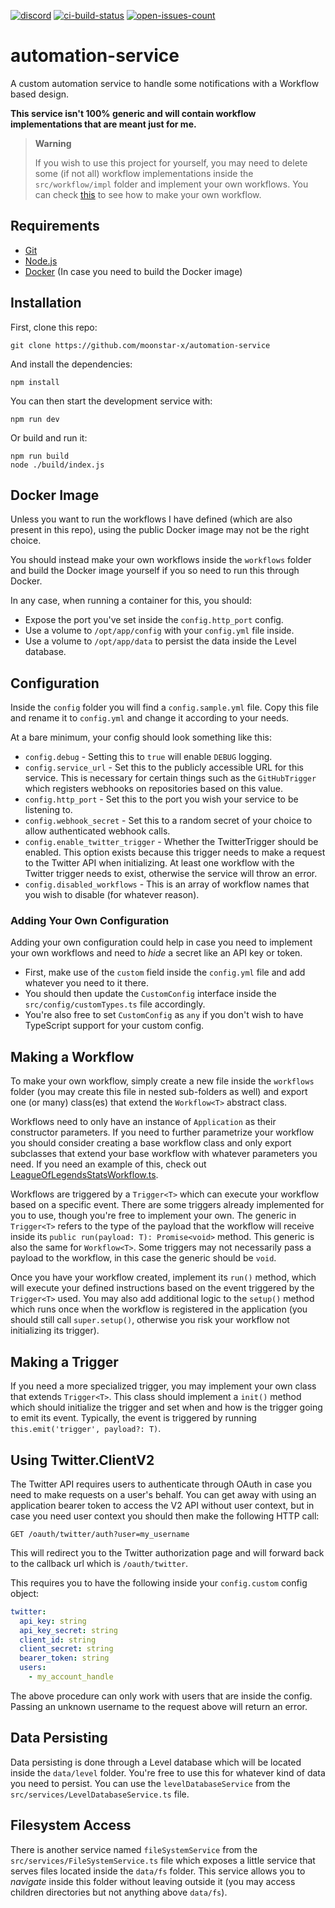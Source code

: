 [![discord](https://img.shields.io/discord/730998659008823296.svg?label=&logo=discord&logoColor=ffffff&color=7389D8&labelColor=6A7EC2)](https://discord.gg/mhj3Zsv)
[![ci-build-status](https://img.shields.io/github/actions/workflow/status/moonstar-x/automation-service/push.yml?branch=master&logo=github)](https://github.com/moonstar-x/automation-service)
[![open-issues-count](https://img.shields.io/github/issues-raw/moonstar-x/automation-service?logo=github)](https://github.com/moonstar-x/automation-service)

# automation-service

A custom automation service to handle some notifications with a Workflow based design.

**This service isn't 100% generic and will contain workflow implementations that are meant just for me.**

> **Warning**
> 
> If you wish to use this project for yourself, you may need to delete some (if not all) workflow implementations inside the `src/workflow/impl` folder and implement your own workflows. You can check [this](#making-a-workflow) to see how to make your own workflow.

## Requirements

* [Git](https://git-scm.com/)
* [Node.js](https://nodejs.org/en/)
* [Docker](https://www.docker.com/) (In case you need to build the Docker image)

## Installation

First, clone this repo:

```text
git clone https://github.com/moonstar-x/automation-service
```

And install the dependencies:

```text
npm install
```

You can then start the development service with:

```text
npm run dev
```

Or build and run it:

```text
npm run build
node ./build/index.js
```

## Docker Image

Unless you want to run the workflows I have defined (which are also present in this repo), using the public Docker image may not be the right choice.

You should instead make your own workflows inside the `workflows` folder and build the Docker image yourself if you so need to run this through Docker.

In any case, when running a container for this, you should:

* Expose the port you've set inside the `config.http_port` config.
* Use a volume to `/opt/app/config` with your `config.yml` file inside.
* Use a volume to `/opt/app/data` to persist the data inside the Level database.

## Configuration

Inside the `config` folder you will find a `config.sample.yml` file. Copy this file and rename it to `config.yml` and change it according to your needs.

At a bare minimum, your config should look something like this:

* `config.debug` - Setting this to `true` will enable `DEBUG` logging.
* `config.service_url` - Set this to the publicly accessible URL for this service. This is necessary for certain things such as the `GitHubTrigger` which registers webhooks on repositories based on this value.
* `config.http_port` - Set this to the port you wish your service to be listening to.
* `config.webhook_secret` - Set this to a random secret of your choice to allow authenticated webhook calls.
* `config.enable_twitter_trigger` - Whether the TwitterTrigger should be enabled. This option exists because this trigger needs to make a request to the Twitter API when initializing. At least one workflow with the Twitter trigger needs to exist, otherwise the service will throw an error.
* `config.disabled_workflows` - This is an array of workflow names that you wish to disable (for whatever reason).

### Adding Your Own Configuration

Adding your own configuration could help in case you need to implement your own workflows and need to *hide* a secret like an API key or token.

* First, make use of the `custom` field inside the `config.yml` file and add whatever you need to it there.
* You should then update the `CustomConfig` interface inside the `src/config/customTypes.ts` file accordingly.
* You're also free to set `CustomConfig` as `any` if you don't wish to have TypeScript support for your custom config.

## Making a Workflow

To make your own workflow, simply create a new file inside the `workflows` folder (you may create this file in nested sub-folders as well) and export one (or many) class(es) that extend the `Workflow<T>` abstract class.

Workflows need to only have an instance of `Application` as their constructor parameters. If you need to further parametrize your workflow you should consider creating a base workflow class and only export subclasses that extend your base workflow with whatever parameters you need. If you need an example of this, check out [LeagueOfLegendsStatsWorkflow.ts](https://github.com/moonstar-x/automation-service/tree/master/src/workflow/impl/games/LeagueOfLegendsStatsWorkflow.ts).

Workflows are triggered by a `Trigger<T>` which can execute your workflow based on a specific event. There are some triggers already implemented for you to use, though you're free to implement your own. The generic in `Trigger<T>` refers to the type of the payload that the workflow will receive inside its `public run(payload: T): Promise<void>` method. This generic is also the same for `Workflow<T>`. Some triggers may not necessarily pass a payload to the workflow, in this case the generic should be `void`.

Once you have your workflow created, implement its `run()` method, which will execute your defined instructions based on the event triggered by the `Trigger<T>` used. You may also add additional logic to the `setup()` method which runs once when the workflow is registered in the application (you should still call `super.setup()`, otherwise you risk your workflow not initializing its trigger).

## Making a Trigger

If you need a more specialized trigger, you may implement your own class that extends `Trigger<T>`. This class should implement a `init()` method which should initialize the trigger and set when and how is the trigger going to emit its event. Typically, the event is triggered by running `this.emit('trigger', payload?: T)`.

## Using Twitter.ClientV2

The Twitter API requires users to authenticate through OAuth in case you need to make requests on a user's behalf. You can get away with using an application bearer token to access the V2 API without user context, but in case you need user context you should then make the following HTTP call:

```text
GET /oauth/twitter/auth?user=my_username
```

This will redirect you to the Twitter authorization page and will forward back to the callback url which is `/oauth/twitter`.

This requires you to have the following inside your `config.custom` config object:

```yml
twitter:
  api_key: string
  api_key_secret: string
  client_id: string
  client_secret: string
  bearer_token: string
  users:
    - my_account_handle
```

The above procedure can only work with users that are inside the config. Passing an unknown username to the request above will return an error.

## Data Persisting

Data persisting is done through a Level database which will be located inside the `data/level` folder. You're free to use this for whatever kind of data you need to persist. You can use the `levelDatabaseService` from the `src/services/LevelDatabaseService.ts` file.

## Filesystem Access

There is another service named `fileSystemService` from the `src/services/FileSystemService.ts` file which exposes a little service that serves files located inside the `data/fs` folder. This service allows you to *navigate* inside this folder without leaving outside it (you may access children directories but not anything above `data/fs`).

